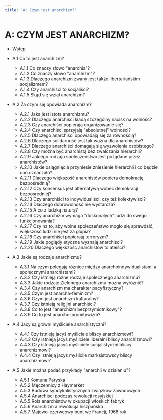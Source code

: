 ```yaml
---
title: 'A: Czym jest anarchizm?'
---
```

# A: CZYM JEST ANARCHIZM?

- Wstęp

- A.1 Co to jest anarchizm?

  - A.1.1 Co znaczy słowo "anarchia"?
  - A.1.2 Co znaczy słowo "anarchizm"?
  - A.1.3 Dlaczego anarchizm zwany jest także libertariańskim socjalizmem?
  - A.1.4 Czy anarchiści to socjaliści?
  - A.1.5 Skąd się wziął anarchizm?


- A.2 Za czym się opowiada anarchizm?

  - A.2.1 Jaka jest istota anarchizmu?
  - A.2.2 Dlaczego anarchiści kładą szczególny nacisk na wolność?
  - A.2.3 Czy anarchiści popierają organizowanie się?
  - A.2.4 Czy anarchiści sprzyjają "absolutnej" wolności?
  - A.2.5 Dlaczego anarchiści opowiadają się za równością?
  - A.2.6 Dlaczego solidarność jest tak ważna dla anarchistów?
  - A.2.7 Dlaczego anarchiści domagają się wyzwolenia osobistego?
  - A.2.8 Czy można być anarchistą bez zwalczania hierarchii?
  - A.2.9 Jakiego rodzaju społeczeństwo jest pożądane przez anarchistów?
  - A.2.10 Jakie osiągnięcia przyniesie zniesienie hierarchii i co będzie ono oznaczało?
  - A.2.11 Dlaczego większość anarchistów popiera demokrację bezpośrednią?
  - A.2.12 Czy konsensus jest alternatywą wobec demokracji bezpośredniej?
  - A.2.13 Czy anarchiści to indywidualiści, czy też kolektywiści?
  - A.2.14 Dlaczego dobrowolność nie wystarcza?
  - A.2.15 A co z ludzką naturą?
  - A.2.16 Czy anarchizm wymaga "doskonałych" ludzi do swego funkcjonowania?
  - A.2.17 Czy na to, aby wolne społeczeństwo mogło się sprawdzić, większość ludzi nie jest za głupia?
  - A.2.18 Czy anarchiści popierają terroryzm?
  - A.2.19 Jakie poglądy etyczne wyznają anarchiści?
  - A.2.20 Dlaczego większość anarchistów to ateiści?

- A.3 Jakie są rodzaje anarchizmu?

  - A.3.1 Na czym polegają różnice między anarchoindywidualistami a społecznymi anarchistami?
  - A.3.2 Czy istnieją różne rodzaje społecznego anarchizmu?
  - A.3.3 Jakie rodzaje Zielonego anarchizmu można wyróżnić?
  - A.3.4 Czy anarchizm ma charakter pacyfistyczny?
  - A.3.5 Czym jest anarcha-feminizm?
  - A.3.6 Czym jest anarchizm kulturalny?
  - A.3.7 Czy istnieją religijni anarchiści?
  - A.3.8 Co to jest "anarchizm bezprzymiotnikowy"?
  - A.3.9 Co to jest anarcho-prymitywizm?

- A.4 Jacy są główni myśliciele anarchistyczni?

  - A.4.1 Czy istnieją jacyś myśliciele bliscy anarchizmowi?
  - A.4.2 Czy istnieją jacyś myśliciele liberalni bliscy anarchizmowi?
  - A.4.3 Czy istnieją jacyś myśliciele socjalistyczni bliscy anarchizmowi?
  - A.4.4 Czy istnieją jacyś myślicile marksistowscy bliscy anarchizmowi?

- A.5 Jakie można podać przykłady "anarchii w działaniu"?

  - A.5.1 Komuna Paryska
  - A.5.2 Męczennicy z Haymarket
  - A.5.3 Budowa syndykalistycznych związków zawodowych
  - A.5.4 Anarchiści podczas rewolucji rosyjskiej
  - A.5.5 Rola anarchistów w okupacji włoskich fabryk
  - A.5.6 Anarchizm a rewolucja hiszpańska
  - A.5.7 Majowo-czerwcowy bunt we Francji, 1968 rok
